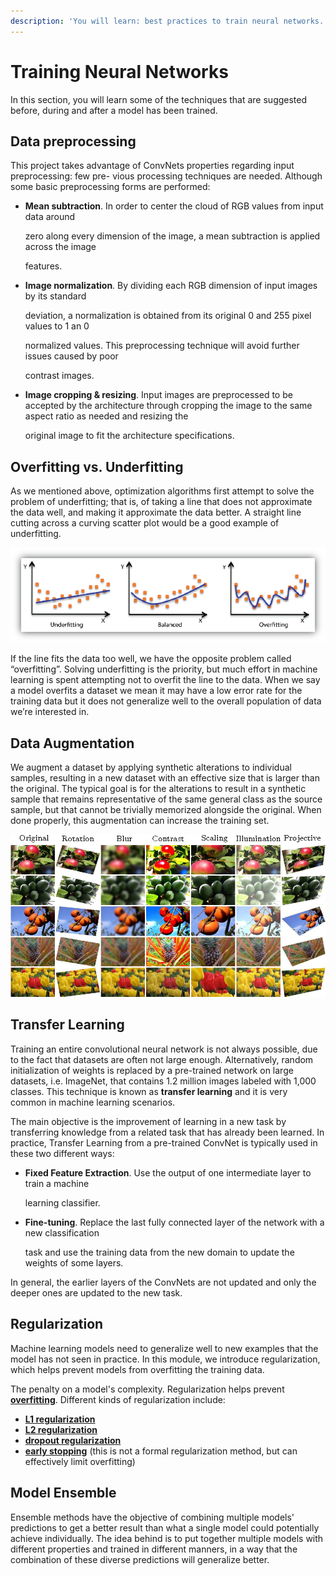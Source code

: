 ```yaml
---
description: 'You will learn: best practices to train neural networks.'
---
```


# Training Neural Networks

In this section, you will learn some of the techniques that are suggested before, during and after a model has been trained.

## Data preprocessing

This project takes advantage of ConvNets properties regarding input preprocessing: few pre- vious processing techniques are needed. Although some basic preprocessing forms are performed:

* **Mean subtraction**. In order to center the cloud of RGB values from input data around

  zero along every dimension of the image, a mean subtraction is applied across the image

  features.

* **Image normalization**. By dividing each RGB dimension of input images by its standard

  deviation, a normalization is obtained from its original 0 and 255 pixel values to 1 an 0

  normalized values. This preprocessing technique will avoid further issues caused by poor

  contrast images.

* **Image cropping & resizing**. Input images are preprocessed to be accepted by the architecture through cropping the image to the same aspect ratio as needed and resizing the

  original image to fit the architecture specifications.

## Overfitting vs. Underfitting

As we mentioned above, optimization algorithms first attempt to solve the problem of underfitting; that is, of taking a line that does not approximate the data well, and making it approximate the data better. A straight line cutting across a curving scatter plot would be a good example of underfitting.

![](../.gitbook/assets/mlconcepts_image5.png)

If the line fits the data too well, we have the opposite problem called “overfitting”. Solving underfitting is the priority, but much effort in machine learning is spent attempting not to overfit the line to the data. When we say a model overfits a dataset we mean it may have a low error rate for the training data but it does not generalize well to the overall population of data we’re interested in.

## Data Augmentation

We augment a dataset by applying synthetic alterations to individual samples, resulting in a new dataset with an effective size that is larger than the original. The typical goal is for the alterations to result in a synthetic sample that remains representative of the same general class as the source sample, but that cannot be trivially memorized alongside the original. When done properly, this augmentation can increase the training set.

![Effects of data augmentation on some example images of the AgrilPlant dataset. ](../.gitbook/assets/5-figure2-1.png)

## Transfer Learning

Training an entire convolutional neural network is not always possible, due to the fact that datasets are often not large enough. Alternatively, random initialization of weights is replaced by a pre-trained network on large datasets, i.e. ImageNet, that contains 1.2 million images labeled with 1,000 classes. This technique is known as **transfer learning** and it is very common in machine learning scenarios.

The main objective is the improvement of learning in a new task by transferring knowledge from a related task that has already been learned. In practice, Transfer Learning from a pre-trained ConvNet is typically used in these two different ways:

* **Fixed Feature Extraction**. Use the output of one intermediate layer to train a machine

  learning classifier.

* **Fine-tuning**. Replace the last fully connected layer of the network with a new classification

  task and use the training data from the new domain to update the weights of some layers.

In general, the earlier layers of the ConvNets are not updated and only the deeper ones are updated to the new task.

## Regularization

Machine learning models need to generalize well to new examples that the model has not seen in practice. In this module, we introduce regularization, which helps prevent models from overfitting the training data.

The penalty on a model's complexity. Regularization helps prevent [**overfitting**](https://developers.google.com/machine-learning/glossary#overfitting). Different kinds of regularization include:

* [**L1 regularization**](https://developers.google.com/machine-learning/glossary#L1_regularization)
* [**L2 regularization**](https://developers.google.com/machine-learning/glossary#L2_regularization)
* [**dropout regularization**](https://developers.google.com/machine-learning/glossary#dropout_regularization)
* [**early stopping**](https://developers.google.com/machine-learning/glossary#early_stopping) \(this is not a formal regularization method, but can effectively limit overfitting\)

## Model Ensemble

Ensemble methods have the objective of combining multiple models' predictions to get a better result than what a single model could potentially achieve individually. The idea behind is to put together multiple models with different properties and trained in different manners, in a way that the combination of these diverse predictions will generalize better.

